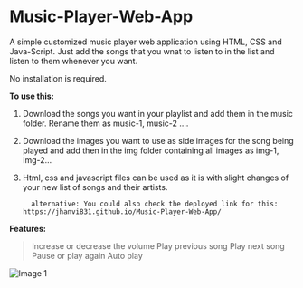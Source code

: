 # Music-Player-Web-App

A simple customized music player web application using HTML, CSS and Java-Script.
Just add the songs that you wnat to listen to in the list and listen to them whenever you want.

No installation is required.

**To use this:**
1. Download the songs you want in your playlist and add them in the music folder. Rename them as music-1, music-2 ....
2. Download the images you want to use as side images for the song being played and add then in the img folder containing all images as img-1, img-2...
3. Html, css and javascript files can be used as it is with slight changes of your new list of songs and their artists.

         alternative: You could also check the deployed link for this: https://jhanvi831.github.io/Music-Player-Web-App/


**Features:**
> Increase or decrease the volume 
> Play previous song 
> Play next song 
> Pause or play again 
> Auto play




![Image 1](https://user-images.githubusercontent.com/68302187/146944457-ff538d8e-f362-4286-91b2-dbd10881e50f.png)
